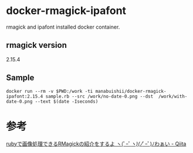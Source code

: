 # docker-rmagick-ipafont

rmagick and ipafont installed docker container.

## rmagick version

2.15.4

## Sample

```
docker run --rm -v $PWD:/work -ti manabuishii/docker-rmagick-ipafont:2.15.4 sample.rb --src /work/no-date-0.png --dst  /work/with-date-0.png --text $(date -Iseconds)
```

# 参考

[rubyで画像処理できるRMagickの紹介をするよ ヽ(ﾟｰﾟ*ヽ)(ﾉ*ﾟｰﾟ)ﾉわぁい - Qiita](http://qiita.com/scleen_x_x/items/14a80fd52e41dfcfb660)
